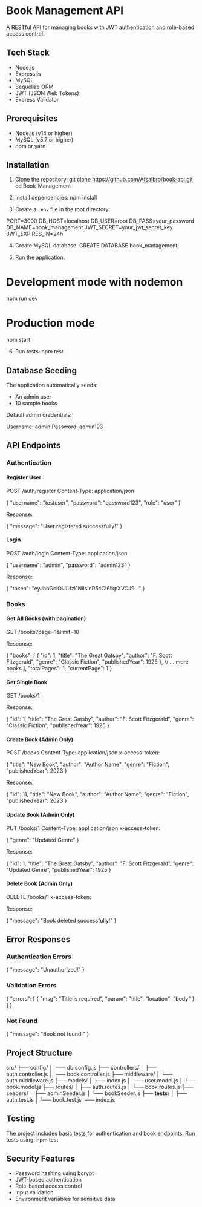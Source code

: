 # Book Management API

A RESTful API for managing books with JWT authentication and role-based access control.

## Tech Stack

- Node.js
- Express.js
- MySQL
- Sequelize ORM
- JWT (JSON Web Tokens)
- Express Validator

## Prerequisites

- Node.js (v14 or higher)
- MySQL (v5.7 or higher)
- npm or yarn

## Installation

1. Clone the repository:
git clone https://github.com/Afsalbro/book-api.git
cd Book-Management


2. Install dependencies:
npm install


3. Create a `.env` file in the root directory:

PORT=3000
DB_HOST=localhost
DB_USER=root
DB_PASS=your_password
DB_NAME=book_management
JWT_SECRET=your_jwt_secret_key
JWT_EXPIRES_IN=24h


4. Create MySQL database:
CREATE DATABASE book_management;


5. Run the application:
# Development mode with nodemon
npm run dev

# Production mode
npm start


6. Run tests:
npm test


## Database Seeding

The application automatically seeds:
- An admin user
- 10 sample books

Default admin credentials:

Username: admin
Password: admin123


## API Endpoints

### Authentication

#### Register User
POST /auth/register
Content-Type: application/json

{
    "username": "testuser",
    "password": "password123",
    "role": "user"
}

Response:

{
    "message": "User registered successfully!"
}


#### Login
POST /auth/login
Content-Type: application/json

{
    "username": "admin",
    "password": "admin123"
}

Response:

{
    "token": "eyJhbGciOiJIUzI1NiIsInR5cCI6IkpXVCJ9..."
}


### Books

#### Get All Books (with pagination)
GET /books?page=1&limit=10

Response:

{
    "books": [
        {
            "id": 1,
            "title": "The Great Gatsby",
            "author": "F. Scott Fitzgerald",
            "genre": "Classic Fiction",
            "publishedYear": 1925
        },
        // ... more books
    ],
    "totalPages": 1,
    "currentPage": 1
}


#### Get Single Book
GET /books/1

Response:

{
    "id": 1,
    "title": "The Great Gatsby",
    "author": "F. Scott Fitzgerald",
    "genre": "Classic Fiction",
    "publishedYear": 1925
}


#### Create Book (Admin Only)
POST /books
Content-Type: application/json
x-access-token: <your-jwt-token>

{
    "title": "New Book",
    "author": "Author Name",
    "genre": "Fiction",
    "publishedYear": 2023
}

Response:

{
    "id": 11,
    "title": "New Book",
    "author": "Author Name",
    "genre": "Fiction",
    "publishedYear": 2023
}


#### Update Book (Admin Only)
PUT /books/1
Content-Type: application/json
x-access-token: <your-jwt-token>

{
    "genre": "Updated Genre"
}

Response:

{
    "id": 1,
    "title": "The Great Gatsby",
    "author": "F. Scott Fitzgerald",
    "genre": "Updated Genre",
    "publishedYear": 1925
}


#### Delete Book (Admin Only)
DELETE /books/1
x-access-token: <your-jwt-token>

Response:

{
    "message": "Book deleted successfully!"
}


## Error Responses

### Authentication Errors

{
    "message": "Unauthorized!"
}


### Validation Errors

{
    "errors": [
        {
            "msg": "Title is required",
            "param": "title",
            "location": "body"
        }
    ]
}


### Not Found

{
    "message": "Book not found!"
}


## Project Structure

src/
├── config/
│   └── db.config.js
├── controllers/
│   ├── auth.controller.js
│   └── book.controller.js
├── middleware/
│   └── auth.middleware.js
├── models/
│   ├── index.js
│   ├── user.model.js
│   └── book.model.js
├── routes/
│   ├── auth.routes.js
│   └── book.routes.js
├── seeders/
│   ├── adminSeeder.js
│   └── bookSeeder.js
├── __tests__/
│   ├── auth.test.js
│   └── book.test.js
└── index.js


## Testing

The project includes basic tests for authentication and book endpoints. Run tests using:
npm test


## Security Features

- Password hashing using bcrypt
- JWT-based authentication
- Role-based access control
- Input validation
- Environment variables for sensitive data
